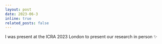 ```yaml
---
layout: post
date: 2023-06-3 
inline: true
related_posts: false
---
```


I was present at the ICRA 2023 London to present our research in person :sparkles: